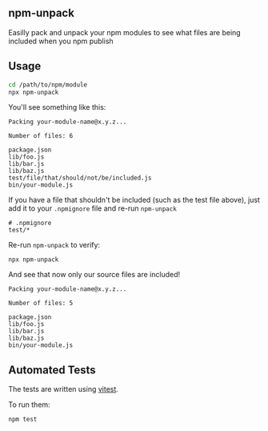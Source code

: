 ## npm-unpack

Easilly pack and unpack your npm modules to see what files are being included when you npm publish

## Usage

```bash
cd /path/to/npm/module
npx npm-unpack
```

You'll see something like this:

```
Packing your-module-name@x.y.z...

Number of files: 6

package.json
lib/foo.js
lib/bar.js
lib/baz.js
test/file/that/should/not/be/included.js
bin/your-module.js
```

If you have a file that shouldn't be included (such as the test file above), just add it to your `.npmignore` file and re-run `npm-unpack`

```
# .npmignore
test/*
```

Re-run `npm-unpack` to verify:

```
npx npm-unpack
```

And see that now only our source files are included!

```
Packing your-module-name@x.y.z...

Number of files: 5

package.json
lib/foo.js
lib/bar.js
lib/baz.js
bin/your-module.js
```

## Automated Tests

The tests are written using [vitest](https://vitest.dev/).

To run them:

```
npm test
```
